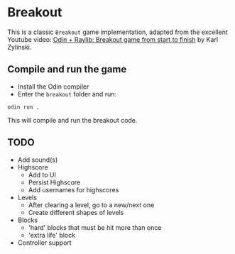# Breakout

This is a classic `Breakout` game implementation, adapted from the excellent Youtube video: [Odin + Raylib: Breakout game from start to finish](https://www.youtube.com/watch?v=vfgZOEvO0kM)  by Karl Zylinski.

## Compile and run the game
- Install the Odin compiler
- Enter the `breakout` folder and run:
```
odin run .
```
This will compile and run the breakout code.

## TODO

- Add sound(s)
- Highscore
  - Add to UI
  - Persist Highscore
  - Add usernames for highscores
- Levels
  - After clearing a level, go to a new/next one
  - Create different shapes of levels
- Blocks
  - 'hard' blocks that must be hit more than once
  - 'extra life' block
- Controller support
